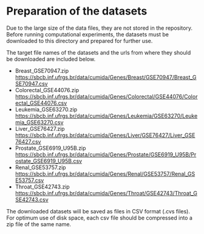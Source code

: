 # Preparation of the datasets

Due to the large size of the data files, they are not stored in the repository. Before running computational experiments, the datasets must be downloaded to this directory and prepared for further use.

The target file names of the datasets and the urls from where they should be downloaded are included below.

- Breast_GSE70947.zip https://sbcb.inf.ufrgs.br/data/cumida/Genes/Breast/GSE70947/Breast_GSE70947.csv
- Colorectal_GSE44076.zip https://sbcb.inf.ufrgs.br/data/cumida/Genes/Colorectal/GSE44076/Colorectal_GSE44076.csv
- Leukemia_GSE63270.zip https://sbcb.inf.ufrgs.br/data/cumida/Genes/Leukemia/GSE63270/Leukemia_GSE63270.csv
- Liver_GSE76427.zip https://sbcb.inf.ufrgs.br/data/cumida/Genes/Liver/GSE76427/Liver_GSE76427.csv
- Prostate_GSE6919_U95B.zip https://sbcb.inf.ufrgs.br/data/cumida/Genes/Prostate/GSE6919_U95B/Prostate_GSE6919_U95B.csv
- Renal_GSE53757.zip https://sbcb.inf.ufrgs.br/data/cumida/Genes/Renal/GSE53757/Renal_GSE53757.csv
- Throat_GSE42743.zip https://sbcb.inf.ufrgs.br/data/cumida/Genes/Throat/GSE42743/Throat_GSE42743.csv

The downloaded datasets will be saved as files in CSV format (.cvs files). For optimum use of disk space, each csv file should be compressed into a zip file of the same name.